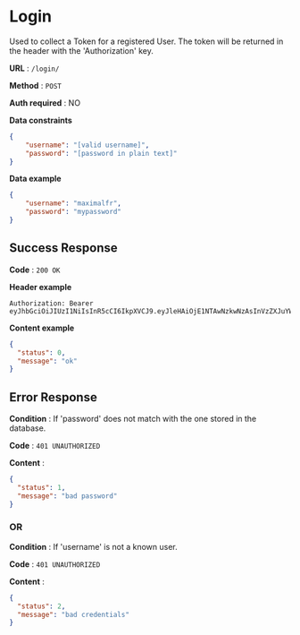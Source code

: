 # Login

Used to collect a Token for a registered User. The token will be returned in the header with the 'Authorization' key.

**URL** : `/login/`

**Method** : `POST`

**Auth required** : NO

**Data constraints**

```json
{
    "username": "[valid username]",
    "password": "[password in plain text]"
}
```

**Data example**

```json
{
    "username": "maximalfr",
    "password": "mypassword"
}
```

## Success Response

**Code** : `200 OK`

**Header example**

```
Authorization: Bearer eyJhbGciOiJIUzI1NiIsInR5cCI6IkpXVCJ9.eyJleHAiOjE1NTAwNzkwNzAsInVzZXJuYW1lIjoidXNlcm5hbWUifQ.XZvmtNBSFejAoMfZB4xrcUx_mjtIJ_FLKQjNVcqsYxA
```

**Content example**

```json
{
  "status": 0,
  "message": "ok"
}
```

## Error Response

**Condition** : If 'password' does not match with the one stored in the database.

**Code** : `401 UNAUTHORIZED`

**Content** :

```json
{
  "status": 1,
  "message": "bad password"
}
```

### OR

**Condition** : If 'username' is not a known user.

**Code** : `401 UNAUTHORIZED`

**Content** :

```json
{
  "status": 2,
  "message": "bad credentials"
}
```
